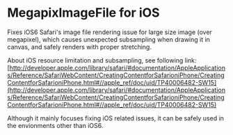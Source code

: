 # MegapixImageFile for iOS

Fixes iOS6 Safari's image file rendering issue for large size image (over megapixel), which causes unexpected subsampling when drawing it in canvas, and safely renders with proper stretching.

About iOS resource limitation and subsampling, see following link:
[http://developer.apple.com/library/safari/#documentation/AppleApplications/Reference/SafariWebContent/CreatingContentforSafarioniPhone/CreatingContentforSafarioniPhone.html#//apple_ref/doc/uid/TP40006482-SW15](http://developer.apple.com/library/safari/#documentation/AppleApplications/Reference/SafariWebContent/CreatingContentforSafarioniPhone/CreatingContentforSafarioniPhone.html#//apple_ref/doc/uid/TP40006482-SW15)

Although it mainly focuses fixing iOS related issues, it can be safely used in the envionments other than iOS6.


